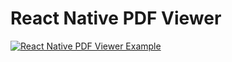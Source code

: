 # React Native PDF Viewer

[![React Native PDF Viewer Example](https://img.youtube.com/vi/qCCcsKu7mvQ/0.jpg)](https://www.youtube.com/watch?v=qCCcsKu7mvQ)
